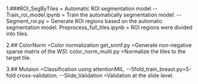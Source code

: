 

1.###ROI_SegByTiles = Automatic ROI segmentation model
--Train_roi_model.ipynb = Train the automatically segmentation model.
--Segment_roi.py = Generate ROI regions based on the automatic segmentation model.
Preprocess_full_tiles.ipynb = ROI regions were divided into tiles.

2.## ColorNorm =Color normalization 
get_snmf.py =Generate non-negative sparse matrix of the WSI.
color_norm_multi.py =Normalize the tiles to the target tile. 

3.## Mutaion =Classification using attentionMIL.
--5fold_train_breast.py=5-fold cross-validation.
--Slide_Validation =Validation at the slide level.
